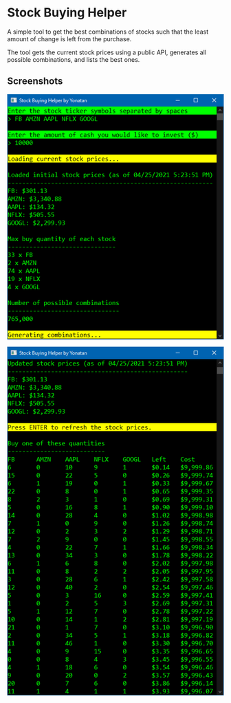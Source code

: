 # Stock Buying Helper

A simple tool to get the best combinations of stocks such that the least amount of change is left from the purchase.

The tool gets the current stock prices using a public API, generates all possible combinations, and lists the best ones.

## Screenshots

![screenshot1](media/screenshotA.png)

![screenshot2](media/screenshotB.png)
